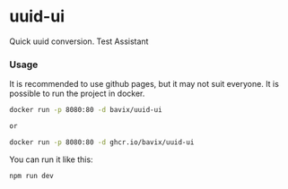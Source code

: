 # uuid-ui
Quick uuid conversion. Test Assistant

### Usage

It is recommended to use github pages, but it may not suit everyone. It is possible to run the project in docker.
```sh
docker run -p 8080:80 -d bavix/uuid-ui

or 

docker run -p 8080:80 -d ghcr.io/bavix/uuid-ui
```

You can run it like this:
```sh
npm run dev
```
